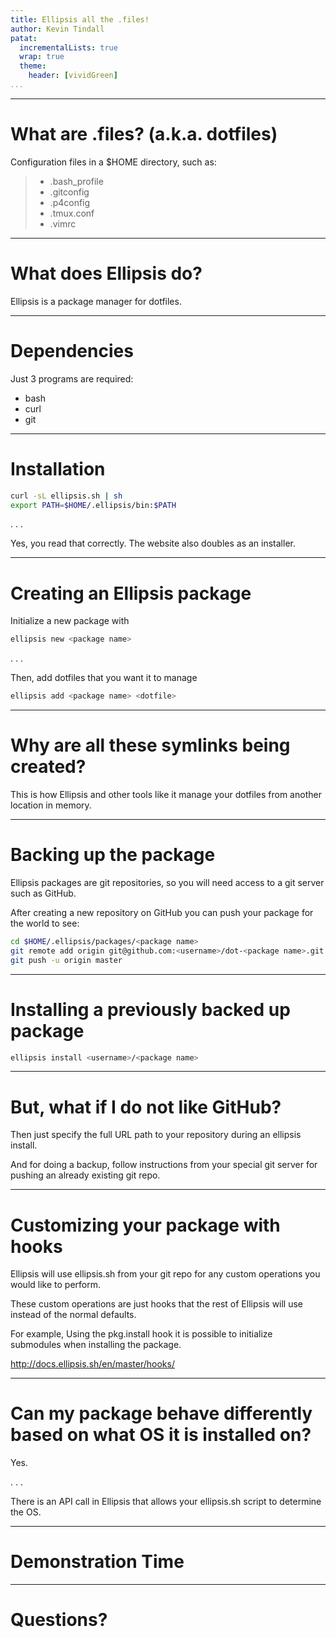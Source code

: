 ```yaml
---
title: Ellipsis all the .files!
author: Kevin Tindall
patat:
  incrementalLists: true
  wrap: true
  theme:
    header: [vividGreen]
...
```


---

# What are .files? (a.k.a. dotfiles)

Configuration files in a $HOME directory, such as:

> - .bash_profile
> - .gitconfig
> - .p4config
> - .tmux.conf
> - .vimrc

---

# What does Ellipsis do?

Ellipsis is a package manager for dotfiles.

---

# Dependencies

Just 3 programs are required:

- bash
- curl
- git

---

# Installation

```bash
curl -sL ellipsis.sh | sh
export PATH=$HOME/.ellipsis/bin:$PATH
```

. . .

Yes, you read that correctly.
The website also doubles as an installer.

---

# Creating an Ellipsis package

Initialize a new package with

```bash
ellipsis new <package name>
```

. . .

Then, add dotfiles that you want it to manage

```bash
ellipsis add <package name> <dotfile>
```

---

# Why are all these symlinks being created?

This is how Ellipsis and other tools like it manage your dotfiles from another location in memory.

---

# Backing up the package

Ellipsis packages are git repositories, so you will need access to a git server such as GitHub.

After creating a new repository on GitHub you can push your package for the world to see:

```bash
cd $HOME/.ellipsis/packages/<package name>
git remote add origin git@github.com:<username>/dot-<package name>.git
git push -u origin master
```

---

# Installing a previously backed up package

```bash
ellipsis install <username>/<package name> 
```

---

# But, what if I do not like GitHub?

Then just specify the full URL path to your repository during an ellipsis install.

And for doing a backup, follow instructions from your special git server for pushing an already existing git repo.

---

# Customizing your package with hooks

Ellipsis will use ellipsis.sh from your git repo for any custom operations you would like to perform.

These custom operations are just hooks that the rest of Ellipsis will use instead of the normal defaults.

For example, Using the pkg.install hook it is possible to initialize submodules when installing the package.

<http://docs.ellipsis.sh/en/master/hooks/>

---

# Can my package behave differently based on what OS it is installed on?

Yes.

. . .

There is an API call in Ellipsis that allows your ellipsis.sh script to determine the OS.

---

# Demonstration Time



---

# Questions?


